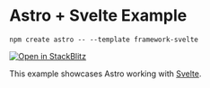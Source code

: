 # Astro + Svelte Example

```
npm create astro -- --template framework-svelte
```

[![Open in StackBlitz](https://developer.stackblitz.com/img/open_in_stackblitz.svg)](https://stackblitz.com/github/withastro/astro/tree/latest/examples/framework-svelte)

This example showcases Astro working with [Svelte](https://svelte.dev/).
